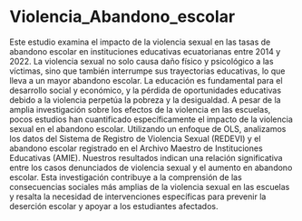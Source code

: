 # Violencia_Abandono_escolar
Este estudio examina el impacto de la violencia sexual en las tasas de abandono escolar en instituciones educativas ecuatorianas entre 2014 y 2022. La violencia sexual no solo causa daño físico y psicológico a las víctimas, sino que también interrumpe sus trayectorias educativas, lo que lleva a un mayor abandono escolar. La educación es fundamental para el desarrollo social y económico, y la pérdida de oportunidades educativas debido a la violencia perpetúa la pobreza y la desigualdad. A pesar de la amplia investigación sobre los efectos de la violencia en las escuelas, pocos estudios han cuantificado específicamente el impacto de la violencia sexual en el abandono escolar. Utilizando un enfoque de OLS, analizamos los datos del Sistema de Registro de Violencia Sexual (REDEVI) y el abandono escolar registrado en el Archivo Maestro de Instituciones Educativas (AMIE). Nuestros resultados indican una relación significativa entre los casos denunciados de violencia sexual y el aumento en abandono escolar. Esta investigación contribuye a la comprensión de las consecuencias sociales más amplias de la violencia sexual en las escuelas y resalta la necesidad de intervenciones específicas para prevenir la deserción escolar y apoyar a los estudiantes afectados.
